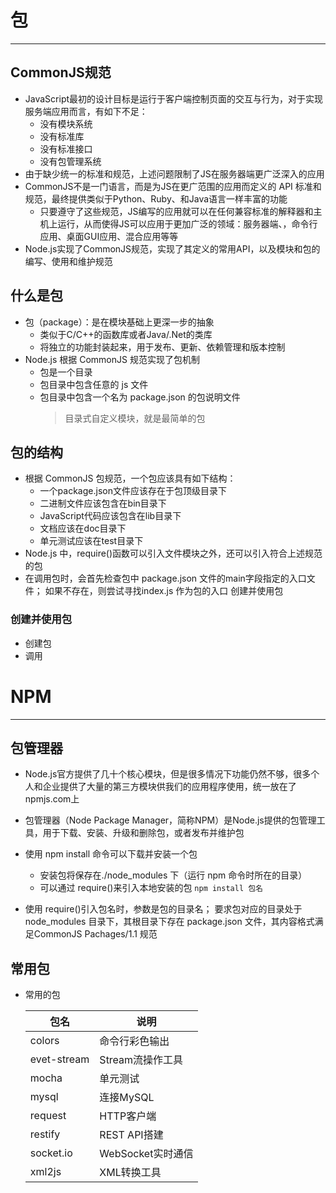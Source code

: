 # 包

---

## CommonJS规范

  * JavaScript最初的设计目标是运行于客户端控制页面的交互与行为，对于实现服务端应用而言，有如下不足：
    * 没有模块系统
    * 没有标准库
    * 没有标准接口
    * 没有包管理系统
  * 由于缺少统一的标准和规范，上述问题限制了JS在服务器端更广泛深入的应用
  * CommonJS不是一门语言，而是为JS在更广范围的应用而定义的 API 标准和规范，最终提供类似于Python、Ruby、和Java语言一样丰富的功能
    * 只要遵守了这些规范，JS编写的应用就可以在任何兼容标准的解释器和主机上运行，从而使得JS可以应用于更加广泛的领域：服务器端、，命令行应用、桌面GUI应用、混合应用等等
  * Node.js实现了CommonJS规范，实现了其定义的常用API，以及模块和包的编写、使用和维护规范

## 什么是包

  * 包（package）：是在模块基础上更深一步的抽象
    * 类似于C/C++的函数库或者Java/.Net的类库
    * 将独立的功能封装起来，用于发布、更新、依赖管理和版本控制
  * Node.js 根据 CommonJS 规范实现了包机制
    * 包是一个目录
    * 包目录中包含任意的 js 文件
    * 包目录中包含一个名为 package.json 的包说明文件
      >目录式自定义模块，就是最简单的包

## 包的结构

  * 根据 CommonJS 包规范，一个包应该具有如下结构：
    * 一个package.json文件应该存在于包顶级目录下
    * 二进制文件应该包含在bin目录下
    * JavaScript代码应该包含在lib目录下
    * 文档应该在doc目录下
    * 单元测试应该在test目录下
  * Node.js 中，require()函数可以引入文件模块之外，还可以引入符合上述规范的包
  * 在调用包时，会首先检查包中 package.json 文件的main字段指定的入口文件； 如果不存在，则尝试寻找index.js 作为包的入口
    创建并使用包

### 创建并使用包

  * 创建包
  * 调用

# NPM

---

## 包管理器

  * Node.js官方提供了几十个核心模块，但是很多情况下功能仍然不够，很多个人和企业提供了大量的第三方模块供我们的应用程序使用，统一放在了 npmjs.com上

  * 包管理器（Node Package Manager，简称NPM）是Node.js提供的包管理工具，用于下载、安装、升级和删除包，或者发布并维护包

  * 使用 npm install 命令可以下载并安装一个包
    * 安装包将保存在./node_modules 下（运行 npm 命令时所在的目录）
    * 可以通过 require()来引入本地安装的包
      `npm install 包名`
  * 使用 require()引入包名时，参数是包的目录名； 要求包对应的目录处于 node_modules 目录下，其根目录下存在 package.json 文件，其内容格式满足CommonJS Pachages/1.1 规范

## 常用包

  * 常用的包

    包名|说明
    ---|---  
    colors| 命令行彩色输出
    evet-stream| Stream流操作工具
    mocha| 单元测试
    mysql| 连接MySQL
    request| HTTP客户端
    restify| REST API搭建
    socket.io| WebSocket实时通信
    xml2js| XML转换工具